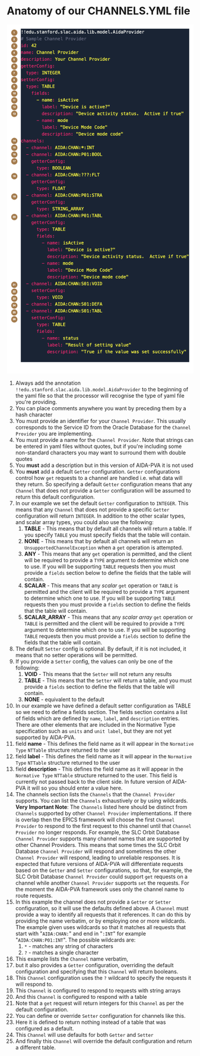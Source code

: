 # Anatomy of our CHANNELS.YML file
[![Anatomy of CHANNELS.YML](images/channels.png)](channels.yml)
1. Always add the annotation `!!edu.stanford.slac.aida.lib.model.AidaProvider` to the beginning of the yaml file so that the processor will recognise the type of yaml file you're providing.
2. You can place comments anywhere you want by preceding them by a hash character 
3. You must provide an identifier for your `Channel Provider`.  This usually corresponds to the Service ID from the Oracle Database for the `Channel Provider` you are implementing.
4. You must provide a name for the `Channel Provider`.  Note that strings can be entered in yaml files without quotes, but if you're including some non-standard characters you may want to surround them with double quotes
5. You **must** add a description but in this version of AIDA-PVA it is not used 
6. You **must** add a default `Getter` configuration.  `Getter` configurations control how `get` requests to a channel are handled i.e. what data will they return.  So specifying a default `Getter` configuration means that any `Channel` that does not provide a `Getter` configuration will be assumed to return this default configuration.
7. In our example we set the default `Getter` configuration to `INTEGER`.  This means that any `Channel` that does not provide a specific `Getter` configuration will return `INTEGER`.  In addition to the other scalar types, and scalar array types, you could also use the following:
   1. **TABLE** - This means that by default all channels will return a table.  If you specify `TABLE` you must specify fields that the table will contain.
   2. **NONE** - This means that by default all channels will return an `UnsupportedChannelException` when a `get` operation is attempted.
   3. **ANY** - This means that any `get` operation is permitted, and the client will be required to provide a `TYPE` argument to determine which one to use. If you will be supporting `TABLE` requests then you must provide a `fields` section below to define the fields that the table will contain.
   4. **SCALAR** - This means that any _scalar_ `get` operation or `TABLE` is permitted and the client will be required to provide a `TYPE` argument to determine which one to use. If you will be supporting `TABLE` requests then you must provide a `fields` section to define the fields that the table will contain.
   5. **SCALAR_ARRAY** - This means that any _scalar array_ `get` operation or `TABLE` is permitted and the client will be required to provide a `TYPE` argument to determine which one to use.  If you will be supporting `TABLE` requests then you must provide a `fields` section to define the fields that the table will contain.
8. The default `Setter` config is optional.  By default, if it is not included, it means that no setter operations will be permitted.  
9. If you provide a `Setter` config, the values can only be one of the following:
   1. **VOID** - This means that the `Setter` will not return any results
   2. **TABLE** - This means that the `Setter` will return a table, and you must provide a `fields` section to define the fields that the table will contain.
   3. **NONE** - equivalent to the default
10. In our example we have defined a default setter configuration as TABLE so we need to define a fields section.  The fields section contains a list of fields which are defined by `name`, `label`, and `description` entries.  There are other elements that are included in the Normative Type specification such as `units` and `unit label`, but they are not yet supported by AIDA-PVA. 
11. field **name** - This defines the field name as it will appear in the `Normative Type` `NTTable` structure returned to the user
12. field **label** - This defines the field name as it will appear in the `Normative Type` `NTTable` structure returned to the user
13. field **description** - This defines the field name as it will appear in the `Normative Type` `NTTable` structure returned to the user.  This field is currently not passed back to the client side.  In future version of AIDA-PVA it will so you should enter a value here.
14. The channels section lists the `Channels` that the `Channel Provider` supports.  You can list the `Channels` exhaustively or by using wildcards.  **Very Important Note**: The `Channels` listed here should be distinct from `Channels` supported by other `Channel Provider` implementations.  If there is overlap then the EPICS framework will choose the first `Channel Provider` to respond to the first request to this channel until that `Channel Provider` no longer responds.  For example, the SLC Orbit Database `Channel Provider` supports many channel names that are supported by other Channel Providers.  This means that some times the SLC Orbit Database `Channel Provider` will respond and sometimes the other `Channel Provider` will respond, leading to unreliable responses.  It is expected that future versions of AIDA-PVA will differentiate requests based on the `Getter` and `Setter` configurations, so that, for example, the SLC Orbit Database `Channel Provider` could support `get` requests on a channel while another `Channel Provider` supports `set` the requests.  For the moment the AIDA-PVA framework uses only the channel name to route requests.  
15. In this example the channel does not provide a `Getter` or `Setter` configuration, so it will use the defaults defined above.  A `Channel` must provide a way to identify all requests that it references.  It can do this by providing the name verbatim, or by employing one or more wildcards.  The example given uses wildcards so that it matches all requests that start with "`AIDA:CHAN:`" and end in "`:INT`" for example "`AIDA:CHAN:P01:INT`".  The possible wildcards are:
    1. `*` - matches any string of characters
    2. `?` - matches a single character
16. This example lists the `Channel` name verbatim, 
17. but it also provides a `Getter` configuration, overriding the default configuration and specifying that this `Channel` will return booleans.
18. This `Channel` configuration uses the `?` wildcard to specify the requests it will respond to.
19. This `Channel` is configured to respond to requests with string arrays 
20. And this `Channel` is configured to respond with a table
21. Note that a `get` request will return integers for this `Channel` as per the default configuration.
22. You can define or override `Setter` configuration for channels like this.
23. Here it is defined to return nothing instead of a table that was configured as a default.
24. This `Channel` will use defaults for both `Getter` and `Setter`
25. And finally this `Channel` will override the default configuration and return a different table.
